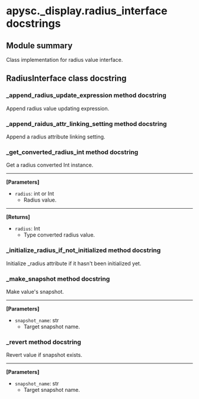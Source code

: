 # apysc._display.radius_interface docstrings

## Module summary

Class implementation for radius value interface.

## RadiusInterface class docstring



### _append_radius_update_expression method docstring

Append radius value updating expression.

### _append_raidus_attr_linking_setting method docstring

Append a radius attribute linking setting.

### _get_converted_radius_int method docstring

Get a radius converted Int instance.<hr>

**[Parameters]**

- `radius`: int or Int
  - Radius value.

<hr>

**[Returns]**

- `radius`: Int
  - Type converted radius value.

### _initialize_radius_if_not_initialized method docstring

Initialize _radius attribute if it hasn't been initialized yet.

### _make_snapshot method docstring

Make value's snapshot.<hr>

**[Parameters]**

- `snapshot_name`: str
  - Target snapshot name.

### _revert method docstring

Revert value if snapshot exists.<hr>

**[Parameters]**

- `snapshot_name`: str
  - Target snapshot name.